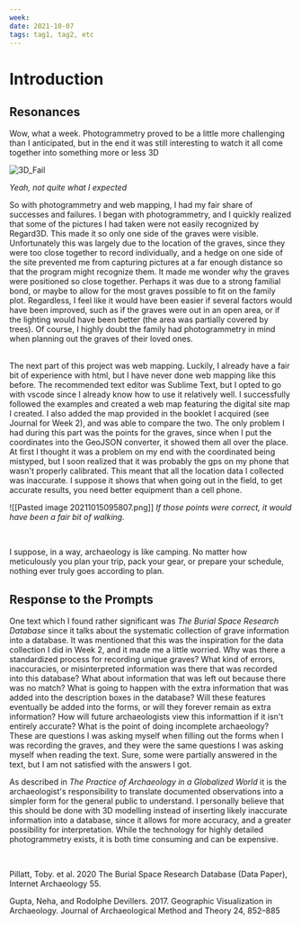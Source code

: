 ```yaml
---
week:
date: 2021-10-07
tags: tag1, tag2, etc
---
```


# Introduction 

## Resonances

Wow, what a week. Photogrammetry proved to be a little more challenging than I anticipated, but in the end it was still interesting to watch it all come together into something more or less 3D

![3D_Fail](images/Pasted%20image%2020211007204205.png)

*Yeah, not quite what I expected*

So with photogrammetry and web mapping, I had my fair share of successes and failures. I began with photogrammetry, and I quickly realized that some of the pictures I had taken were not easily recognized by Regard3D. This made it so only one side of the graves were visible. Unfortunately this was largely due to the location of the graves, since they were too close together to record individually, and a hedge on one side of the site prevented me from capturing pictures at a far enough distance so that the program might recognize them. It made me wonder why the graves were positioned so close together. Perhaps it was due to a strong familial bond, or maybe to allow for the most graves possible to fit on the family plot. Regardless, I feel like it would have been easier if several factors would have been improved, such as if the graves were out in an open area, or if the lighting would have been better (the area was partially covered by trees). Of course, I highly doubt the family had photogrammetry in mind when planning out the graves of their loved ones.

<br>
The next part of this project was web mapping. Luckily, I already have a fair bit of experience with html, but I have never done web mapping like this before. The recommended text editor was Sublime Text, but I opted to go with vscode since I already know how to use it relatively well. I successfully followed the examples and created a web map featuring the digital site map I created. I also added the map provided in the booklet I acquired (see Journal for Week 2), and was able to compare the two. The only problem I had during this part was the points for the graves, since when I put the coordinates into the GeoJSON converter, it showed them all over the place. At first I thought it was a problem on my end with the coordinated being mistyped, but I soon realized that it was probably the gps on my phone that wasn't properly calibrated. This meant that all the location data I collected was inaccurate. I suppose it shows that when going out in the field, to get accurate results, you need better equipment than a cell phone.

![[Pasted image 20211015095807.png]]
*If those points were correct, it would have been a fair bit of walking.*

<br>

I suppose, in a way, archaeology is like camping. No matter how meticulously you plan your trip, pack your gear, or prepare your schedule, nothing ever truly goes according to plan.




## Response to the Prompts

One text which I found rather significant was *The Burial Space Research Database* since it talks about the systematic collection of grave information into a database. It was mentioned that this was the inspiration for the data collection I did in Week 2, and it made me a little worried. Why was there a standardized process for recording unique graves? What kind of errors, inaccuracies, or misinterpreted information was there that was recorded into this database? What about information that was left out because there was no match? What is going to happen with the extra information that was added into the description boxes in the database? Will these features eventually be added into the forms, or will they forever remain as extra information? How will future archaeologists view this informattion if it isn't entirely accurate? What is the point of doing incomplete archaeology? These are questions I was asking myself when filling out the forms when I was recording the graves, and they were the same questions I was asking myself when reading the text. Sure, some were partially answered in the text, but I am not satisfied with the answers I got.

As described in *The Practice of Archaeology in a Globalized World* it is the archaeologist's responsibility to translate documented observations into a simpler form for the general public to understand. I personally believe that this should be done with 3D modelling instead of inserting likely inaccurate information into a database, since it allows for more accuracy, and a greater possibility for interpretation. While the technology for highly detailed photogrammetry exists, it is both time consuming and can be expensive.

<br>

Pillatt, Toby. et al. 2020 The Burial Space Research Database (Data Paper), Internet Archaeology 55.

Gupta, Neha, and Rodolphe Devillers. 2017. Geographic Visualization in Archaeology. Journal of Archaeological Method and Theory 24, 852–885
